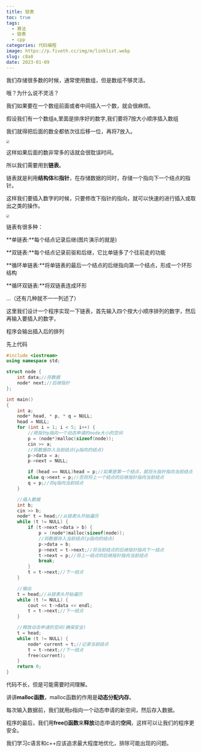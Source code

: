 ```yaml
---
title: 链表
toc: true
tags:
  - 算法
  - 链表
  - cpp
categories: 代码编程
image: https://p.fiveth.cc/img/m/linklist.webp
slug: c8a8
date: 2023-01-09
---
```


我们存储很多数的时候，通常使用数组，但是数组不够灵活。

哦？为什么说不灵活？

我们如果要在一个数组前面或者中间插入一个数，就会很麻烦。

假设我们有一个数组a,里面是排序好的数字,我们要将7按大小顺序插入数组

我们就得把后面的数全都依次往后移一位，再将7放入。

<img src="https://p.fiveth.cc/img/m/linklist1.webp" style="zoom:50%;" />

这样如果后面的数非常多的话就会很耽误时间。

所以我们需要用到**链表**。

链表就是利用**结构体**和**指针**，在存储数据的同时，存储一个指向下一个结点的指针。

这样我们要插入数字的时候，只要修改下指针的指向，就可以快速的进行插入或取出之类的操作。

<img src="https://p.fiveth.cc/img/m/linklist2.webp" style="zoom:50%;" />

链表有很多种：

**单链表:**每个结点记录后继(图片演示的就是)

**双链表:**每个结点记录前驱和后继，它比单链多了个往前走的功能

**循环单链表:**将单链表的最后一个结点的后继指向第一个结点，形成一个环形结构

**循环双链表:**将双链表连成环形

...（还有几种就不一一列述了）

这里我们设计一个程序实现一下链表，首先输入四个按大小顺序排列的数字，然后再输入要插入的数字，

程序会输出插入后的排列

先上代码

```cpp
#include <iostream>
using namespace std;

struct node {
	int data;//存数据
	node* next;//后继指针
};

int main()
{
	int a;
	node* head, * p, * q = NULL;
	head = NULL;
	for (int i = 1; i < 5; i++) {
		//用指针p指向一个动态申请的node大小的空间
		p = (node*)malloc(sizeof(node));
		cin >> a;
		//将数据存入当前结点(p指向的结点)
		p->data = a;
		p->next = NULL;

		if (head == NULL)head = p;//如果是第一个结点，就将头指针指向当前结点
		else q->next = p;//否则将上一个结点的后继指针指向当前结点
		q = p;//将q指向当前结点
	}

	//插入数据
	int b;
	cin >> b;
	node* t = head;//从链表头开始遍历
	while (t != NULL) {
		if (t->next->data > b) {
			p = (node*)malloc(sizeof(node));
			//将数据存入当前结点(p指向的结点)
			p->data = b;
			p->next = t->next;//将当前结点的后继指针指向下一结点
			t->next = p;//将上一结点的后继指针指向当前结点
			break;
		}
		t = t->next;//下一结点
	}

	//输出
	t = head;//从链表头开始遍历
	while (t != NULL) {
		cout << t->data << endl;
		t = t->next;//下一结点
	}

	//释放动态申请的空间(确保安全)
	t = head;
	while (t != NULL) {
		node* current = t;//记录当前结点
		t = t->next;//下一结点
		free(current);
	}
	return 0;
}
```

代码不长，但是可能需要时间理解。

讲讲**malloc函数**，malloc函数的作用是**动态分配内存**。

每次输入数据前，我们就用p指向一个动态申请的新空间，然后存入数据。

程序的最后，我们用**free()函数**来**释放**动态申请的**空间**，这样可以让我们的程序更安全。

我们学习c语言和c++应该追求最大程度地优化，排除可能出现的问题。
